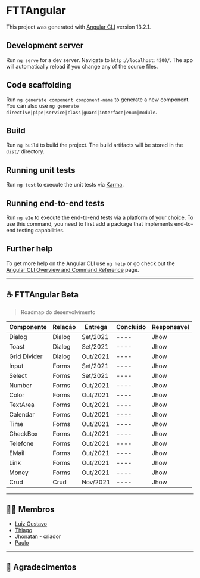 # FTTAngular

This project was generated with [Angular CLI](https://github.com/angular/angular-cli) version 13.2.1.

## Development server

Run `ng serve` for a dev server. Navigate to `http://localhost:4200/`. The app will automatically reload if you change any of the source files.

## Code scaffolding

Run `ng generate component component-name` to generate a new component. You can also use `ng generate directive|pipe|service|class|guard|interface|enum|module`.

## Build

Run `ng build` to build the project. The build artifacts will be stored in the `dist/` directory.

## Running unit tests

Run `ng test` to execute the unit tests via [Karma](https://karma-runner.github.io).

## Running end-to-end tests

Run `ng e2e` to execute the end-to-end tests via a platform of your choice. To use this command, you need to first add a package that implements end-to-end testing capabilities.

## Further help

To get more help on the Angular CLI use `ng help` or go check out the [Angular CLI Overview and Command Reference](https://angular.io/cli) page.

---

## ☕ **FTTAngular Beta**
> Roadmap do desenvolvimento

| Componente | Relação | Entrega | Concluido | Responsavel |
| --- | --- | --- | --- | --- |
| Dialog | Dialog | Set/2021 | ---- | Jhow |
| Toast | Dialog | Set/2021 | ---- | Jhow |
| Grid Divider | Dialog | Out/2021 | ---- | Jhow |
| Input | Forms | Set/2021 | ---- | Jhow |
| Select | Forms | Set/2021 | ---- | Jhow |
| Number | Forms | Out/2021 | ---- | Jhow |
| Color | Forms | Out/2021 | ---- | Jhow |
| TextArea | Forms | Out/2021 | ---- | Jhow |
| Calendar | Forms | Out/2021 | ---- | Jhow |
| Time | Forms | Out/2021 | ---- | Jhow |
| CheckBox | Forms | Out/2021 | ---- | Jhow |
| Telefone | Forms | Out/2021 | ---- | Jhow |
| EMail | Forms | Out/2021 | ---- | Jhow |
| Link | Forms | Out/2021 | ---- | Jhow |
| Money | Forms | Out/2021 | ---- | Jhow |
| Crud | Crud | Nov/2021 | ---- | Jhow |
 
---

## 🙋🏻 **Membros**

- [Luiz Gustavo](https://github.com/luizgustavo77) 
- [Thiago](https://github.com/thiagofernandes101)
- [Jhonatan](https://github.com/JhonatanMatos) - criador
- [Paulo](https://github.com/paulopatrocinio)

---

## 💼 **Agradecimentos**